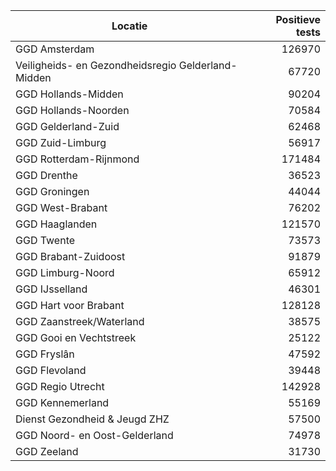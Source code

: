 | Locatie | Positieve tests |
|---------|----------------:|
| GGD Amsterdam                            | 126970 |
| Veiligheids- en Gezondheidsregio Gelderland-Midden | 67720 |
| GGD Hollands-Midden                      | 90204 |
| GGD Hollands-Noorden                     | 70584 |
| GGD Gelderland-Zuid                      | 62468 |
| GGD Zuid-Limburg                         | 56917 |
| GGD Rotterdam-Rijnmond                   | 171484 |
| GGD Drenthe                              | 36523 |
| GGD Groningen                            | 44044 |
| GGD West-Brabant                         | 76202 |
| GGD Haaglanden                           | 121570 |
| GGD Twente                               | 73573 |
| GGD Brabant-Zuidoost                     | 91879 |
| GGD Limburg-Noord                        | 65912 |
| GGD IJsselland                           | 46301 |
| GGD Hart voor Brabant                    | 128128 |
| GGD Zaanstreek/Waterland                 | 38575 |
| GGD Gooi en Vechtstreek                  | 25122 |
| GGD Fryslân                              | 47592 |
| GGD Flevoland                            | 39448 |
| GGD Regio Utrecht                        | 142928 |
| GGD Kennemerland                         | 55169 |
| Dienst Gezondheid & Jeugd ZHZ            | 57500 |
| GGD Noord- en Oost-Gelderland            | 74978 |
| GGD Zeeland                              | 31730 |
